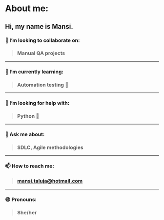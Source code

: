 # About me:

## Hi, my name is Mansi.

### 👯 I’m looking to collaborate on: 
> ### Manual QA projects 
***
### 🌱 I’m currently learning: 
> ### Automation testing 🔧 
***
### 🤔 I’m looking for help with: 
> ### Python 🐍 
***
### 💬 Ask me about: 
> ### SDLC, Agile methodologies 
***
### 📫 How to reach me: 
> ### mansi.taluja@hotmail.com
***
### 😄 Pronouns: 
> ### She/her

